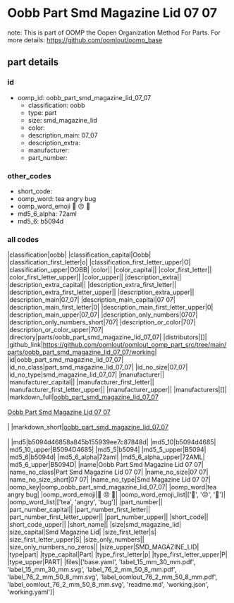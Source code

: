 # Oobb Part Smd Magazine Lid 07 07  

note: This is part of OOMP the Oopen Organization Method For Parts. For more details: https://github.com/oomlout/oomp_base

##  part details





### id
* oomp_id: oobb_part_smd_magazine_lid_07_07
  * classification: oobb
  * type: part
  * size: smd_magazine_lid
  * color: 
  * description_main: 07_07
  * description_extra: 
  * manufacturer: 
  * part_number: 

### other_codes
* short_code: 
* oomp_word: tea angry bug
* oomp_word_emoji :tea: :angry: :bug:
* md5_6_alpha: 72aml
* md5_6: b5094d

### all codes 
|classification|oobb|
|classification_capital|Oobb|
|classification_first_letter|o|
|classification_first_letter_upper|O|
|classification_upper|OOBB|
|color||
|color_capital||
|color_first_letter||
|color_first_letter_upper||
|color_upper||
|description_extra||
|description_extra_capital||
|description_extra_first_letter||
|description_extra_first_letter_upper||
|description_extra_upper||
|description_main|07_07|
|description_main_capital|07 07|
|description_main_first_letter|0|
|description_main_first_letter_upper|0|
|description_main_upper|07_07|
|description_only_numbers|0707|
|description_only_numbers_short|707|
|description_or_color|707|
|description_or_color_upper|707|
|directory|parts/oobb_part_smd_magazine_lid_07_07|
|distributors|[]|
|github_link|https://github.com/oomlout/oomlout_oomp_part_src/tree/main/parts/oobb_part_smd_magazine_lid_07_07/working|
|id|oobb_part_smd_magazine_lid_07_07|
|id_no_class|part_smd_magazine_lid_07_07|
|id_no_size|07_07|
|id_no_type|smd_magazine_lid_07_07|
|manufacturer||
|manufacturer_capital||
|manufacturer_first_letter||
|manufacturer_first_letter_upper||
|manufacturer_upper||
|manufacturers|[]|
|markdown_full|[oobb_part_smd_magazine_lid_07_07](https://github.com/oomlout/oomlout_oomp_part_src/tree/main/parts/oobb_part_smd_magazine_lid_07_07/working)<br>[](https://github.com/oomlout/oomlout_oomp_part_src/tree/main/parts/oobb_part_smd_magazine_lid_07_07/working)<br>[Oobb Part Smd Magazine Lid 07 07](https://github.com/oomlout/oomlout_oomp_part_src/tree/main/parts/oobb_part_smd_magazine_lid_07_07/working)<br><br>|
|markdown_short|[oobb_part_smd_magazine_lid_07_07](https://github.com/oomlout/oomlout_oomp_part_src/tree/main/parts/oobb_part_smd_magazine_lid_07_07/working)<br><br>|
|md5|b5094d46858a845b155939ee7c87848d|
|md5_10|b5094d4685|
|md5_10_upper|B5094D4685|
|md5_5|b5094|
|md5_5_upper|B5094|
|md5_6|b5094d|
|md5_6_alpha|72aml|
|md5_6_alpha_upper|72AML|
|md5_6_upper|B5094D|
|name|Oobb Part Smd Magazine Lid 07 07|
|name_no_class|Part Smd Magazine Lid 07 07|
|name_no_size|07 07|
|name_no_size_short|07 07|
|name_no_type|Smd Magazine Lid 07 07|
|oomp_key|oomp_oobb_part_smd_magazine_lid_07_07|
|oomp_word|tea angry bug|
|oomp_word_emoji|:tea: :angry: :bug:|
|oomp_word_emoji_list|[':tea:', ':angry:', ':bug:']|
|oomp_word_list|['tea', 'angry', 'bug']|
|part_number||
|part_number_capital||
|part_number_first_letter||
|part_number_first_letter_upper||
|part_number_upper||
|short_code||
|short_code_upper||
|short_name||
|size|smd_magazine_lid|
|size_capital|Smd Magazine Lid|
|size_first_letter|s|
|size_first_letter_upper|S|
|size_only_numbers||
|size_only_numbers_no_zeros||
|size_upper|SMD_MAGAZINE_LID|
|type|part|
|type_capital|Part|
|type_first_letter|p|
|type_first_letter_upper|P|
|type_upper|PART|
|files|['base.yaml', 'label_15_mm_30_mm.pdf', 'label_15_mm_30_mm.svg', 'label_76_2_mm_50_8_mm.pdf', 'label_76_2_mm_50_8_mm.svg', 'label_oomlout_76_2_mm_50_8_mm.pdf', 'label_oomlout_76_2_mm_50_8_mm.svg', 'readme.md', 'working.json', 'working.yaml']|
